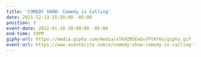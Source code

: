 ```yaml
---
title: 'COMEDY SHOW: Comedy is Calling'
date: 2021-12-13 15:20:00 -05:00
position: 3
event-date: 2022-01-28 20:00:00 -05:00
end-time: 10PM
giphy-url: https://media.giphy.com/media/xTk9ZNSEaGv7FtKY6s/giphy.gif
event-url: https://www.eventbrite.com/e/comedy-show-comedy-is-calling-tickets-227259397977
---
```


